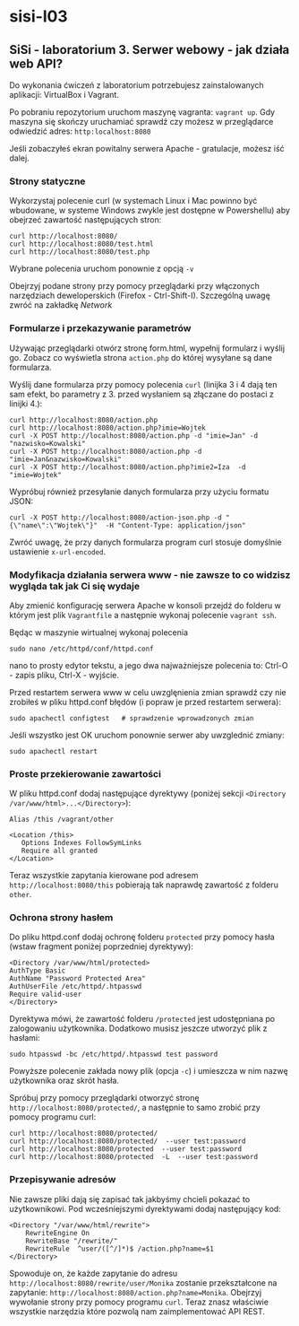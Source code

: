 # sisi-l03

## SiSi - laboratorium 3. Serwer webowy - jak działa web API?

Do wykonania ćwiczeń z laboratorium potrzebujesz zainstalowanych aplikacji: VirtualBox i Vagrant.

Po pobraniu repozytorium uruchom maszynę vagranta: `vagrant up`. Gdy maszyna się skończy uruchamiać sprawdź czy możesz w przeglądarce odwiedzić adres: `http:localhost:8080`

Jeśli zobaczyłeś ekran powitalny serwera Apache - gratulacje, możesz iść dalej.

### Strony statyczne

Wykorzystaj polecenie curl (w systemach Linux i Mac powinno być wbudowane, w systeme Windows zwykle jest dostępne w Powershellu) aby obejrzeć zawartość następujących stron:
```
curl http://localhost:8080/
curl http://localhost:8080/test.html
curl http://localhost:8080/test.php
```
Wybrane polecenia uruchom ponownie z opcją `-v`

Obejrzyj podane strony przy pomocy przeglądarki przy włączonych narzędziach deweloperskich (Firefox - Ctrl-Shift-I). Szczególną uwagę zwróć na zakładkę *Network*

### Formularze i przekazywanie parametrów
Używając przeglądarki otwórz stronę form.html, wypełnij formularz i wyślij go. Zobacz co wyświetla strona `action.php` do której wysyłane są dane formularza.

Wyślij dane formularza przy pomocy polecenia `curl` (linijka 3 i 4 dają ten sam efekt, bo parametry z 3. przed wysłaniem są złączane do postaci z linijki 4.):
```
curl http://localhost:8080/action.php
curl http://localhost:8080/action.php?imie=Wojtek
curl -X POST http://localhost:8080/action.php -d "imie=Jan" -d "nazwisko=Kowalski"
curl -X POST http://localhost:8080/action.php -d "imie=Jan&nazwisko=Kowalski"
curl -X POST http://localhost:8080/action.php?imie2=Iza  -d "imie=Wojtek"
```
Wypróbuj również przesyłanie danych formularza przy użyciu formatu JSON:
```
curl -X POST http://localhost:8080/action-json.php -d "{\"name\":\"Wojtek\"}"  -H "Content-Type: application/json"
```
Zwróć uwagę, że przy danych formularza program curl stosuje domyślnie ustawienie `x-url-encoded`.

### Modyfikacja działania serwera www - nie zawsze to co widzisz wygląda tak jak Ci się wydaje

Aby zmienić konfigurację serwera Apache w konsoli przejdź do folderu w którym jest plik `Vagrantfile` a następnie wykonaj polecenie `vagrant ssh`.

Będąc w maszynie wirtualnej wykonaj polecenia
```
sudo nano /etc/httpd/conf/httpd.conf
```
nano to prosty edytor tekstu, a jego dwa najważniejsze polecenia to: Ctrl-O - zapis pliku, Ctrl-X - wyjście.

Przed restartem serwera www w celu uwzglęnienia zmian sprawdź czy nie zrobiłeś w pliku httpd.conf błędów (i popraw je przed restartem serwera):
```
sudo apachectl configtest   # sprawdzenie wprowadzonych zmian
```
Jeśli wszystko jest OK uruchom ponownie serwer aby uwzglednić zmiany:
```
sudo apachectl restart
```

### Proste przekierowanie zawartości 

W pliku httpd.conf dodaj następujące dyrektywy (poniżej sekcji `<Directory /var/www/html>...</Directory>`):
```
Alias /this /vagrant/other

<Location /this>
   Options Indexes FollowSymLinks
   Require all granted
</Location>
```
Teraz wszystkie zapytania kierowane pod adresem `http://localhost:8080/this` pobierają tak naprawdę zawartość z folderu `other`.


### Ochrona strony hasłem

Do pliku httpd.conf dodaj ochronę folderu `protected` przy pomocy hasła (wstaw fragment poniżej poprzedniej dyrektywy):
```
<Directory /var/www/html/protected>
AuthType Basic
AuthName "Password Protected Area"
AuthUserFile /etc/httpd/.htpasswd
Require valid-user
</Directory>
```
Dyrektywa mówi, że zawartość folderu `/protected` jest udostępniana po zalogowaniu użytkownika.
Dodatkowo musisz jeszcze utworzyć plik z hasłami:
```
sudo htpasswd -bc /etc/httpd/.htpasswd test password
```
Powyższe polecenie zakłada nowy plik (opcja `-c`) i umieszcza w nim nazwę użytkownika oraz skrót hasła.

Spróbuj przy pomocy przeglądarki otworzyć stronę `http://localhost:8080/protected/`, a następnie to samo zrobić przy pomocy programu curl:
```
curl http://localhost:8080/protected/
curl http://localhost:8080/protected/  --user test:password
curl http://localhost:8080/protected  --user test:password
curl http://localhost:8080/protected  -L  --user test:password
```

### Przepisywanie adresów

Nie zawsze pliki dają się zapisać tak jakbyśmy chcieli pokazać to użytkownikowi.
Pod wcześniejszymi dyrektywami dodaj następujący kod:
```
<Directory "/var/www/html/rewrite">
    RewriteEngine On
    RewriteBase "/rewrite/"
    RewriteRule  ^user/([^/]*)$ /action.php?name=$1
</Directory>
```
Spowoduje on, że każde zapytanie do adresu `http://localhost:8080/rewrite/user/Monika` zostanie przekształcone na zapytanie: `http://localhost:8080/action.php?name=Monika`. Obejrzyj wywołanie strony przy pomocy programu `curl`. Teraz znasz właściwie wszystkie narzędzia które pozwolą nam zaimplementować API REST.
